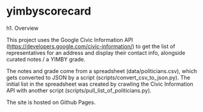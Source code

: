 # yimbyscorecard

h1. Overview

This project uses the Google Civic Information API (https://developers.google.com/civic-information/) to get the list of representatives for an address and display their contact info, alongside curated notes / a YIMBY grade.

The notes and grade come from a spreadsheet (data/politicians.csv), which gets converted to JSON by a script (scripts/convert_csv_to_json.py). The initial list in the spreadsheet was created by crawling the Civic Information API with another script (scripts/pull_list_of_politicians.py).

The site is hosted on Github Pages.
